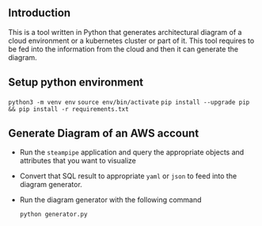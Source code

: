 ## Introduction
This is a tool written in Python that generates architectural diagram of a cloud environment or a kubernetes cluster or part of it.
This tool requires to be fed into the information from the cloud and then it can generate the diagram.

## Setup python environment
`python3 -m venv env`
`source env/bin/activate`
`pip install --upgrade pip && pip install -r requirements.txt`

## Generate Diagram of an AWS account
* Run the `steampipe` application and query the appropriate objects and attributes that you want to visualize
* Convert that SQL result to appropriate `yaml` or `json` to feed into the diagram generator.
* Run the diagram generator with the following command

  ```python generator.py```
